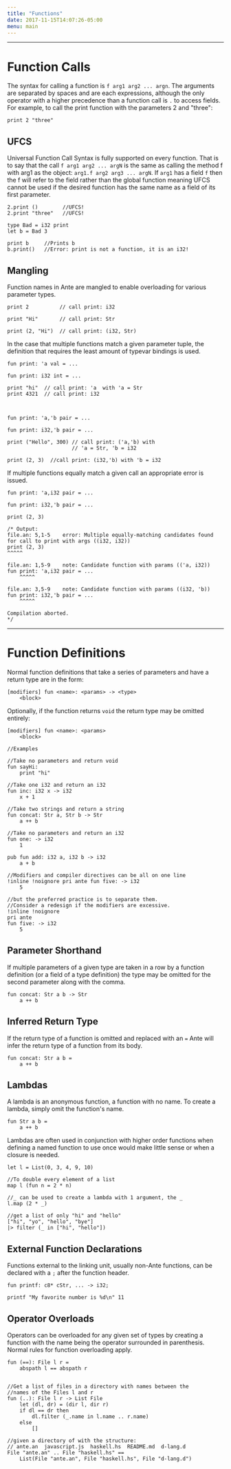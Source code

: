 ```yaml
---
title: "Functions"
date: 2017-11-15T14:07:26-05:00
menu: main
---
```

---
# Function Calls

The syntax for calling a function is `f arg1 arg2 ... argn`.  The arguments are
separated by spaces and are each expressions, although the only operator with
a higher precedence than a function call is `.` to access fields.  For example,
to call the print function with the parameters 2 and "three":

```ante
print 2 "three"
```

## UFCS

Universal Function Call Syntax is fully supported on every function.  That is to
say that the call `f arg1 arg2 ... argN` is the same as calling the method f with
arg1 as the object: `arg1.f arg2 arg3 ... argN`.  If `arg1` has a field `f` then
the f will refer to the field rather than the global function meaning UFCS cannot
be used if the desired function has the same name as a field of its first parameter.

```ante
2.print ()        //UFCS!
2.print "three"   //UFCS!

type Bad = i32 print
let b = Bad 3

print b     //Prints b
b.print()   //Error: print is not a function, it is an i32!
```
## Mangling

Function names in Ante are mangled to enable overloading for
various parameter types.

```ante
print 2          // call print: i32

print "Hi"       // call print: Str

print (2, "Hi")  // call print: (i32, Str)
```

In the case that multiple functions match a given parameter tuple, the
definition that requires the least amount of typevar bindings is used.

```ante
fun print: 'a val = ...

fun print: i32 int = ...

print "hi"  // call print: 'a  with 'a = Str
print 4321  // call print: i32



fun print: 'a,'b pair = ...

fun print: i32,'b pair = ...

print ("Hello", 300) // call print: ('a,'b) with
                     // 'a = Str, 'b = i32

print (2, 3)  //call print: (i32,'b) with 'b = i32
```

If multiple functions equally match a given call an appropriate error is issued.

```ante
fun print: 'a,i32 pair = ...

fun print: i32,'b pair = ...

print (2, 3)

/* Output:
file.an: 5,1-5    error: Multiple equally-matching candidates found for call to print with args ((i32, i32))
print (2, 3)
^^^^^

file.an: 1,5-9    note: Candidate function with params (('a, i32))
fun print: 'a,i32 pair = ...
    ^^^^^

file.an: 3,5-9    note: Candidate function with params ((i32, 'b))
fun print: i32,'b pair = ...
    ^^^^^

Compilation aborted.
*/
```

---
# Function Definitions

Normal function definitions that take a series of parameters and
have a return type are in the form:

```
[modifiers] fun <name>: <params> -> <type>
    <block>
```

Optionally, if the function returns `void` the return type may
be omitted entirely:

```
[modifiers] fun <name>: <params>
    <block>
```

```ante
//Examples

//Take no parameters and return void
fun sayHi:
    print "hi"

//Take one i32 and return an i32
fun inc: i32 x -> i32
    x + 1

//Take two strings and return a string
fun concat: Str a, Str b -> Str
    a ++ b

//Take no parameters and return an i32
fun one: -> i32
    1

pub fun add: i32 a, i32 b -> i32
    a + b

//Modifiers and compiler directives can be all on one line
!inline !noignore pri ante fun five: -> i32
    5

//but the preferred practice is to separate them.
//Consider a redesign if the modifiers are excessive.
!inline !noignore
pri ante
fun five: -> i32
    5

```

## Parameter Shorthand

If multiple parameters of a given type are taken in a row by
a function definition (or a field of a type definition) the type
may be omitted for the second parameter along with the comma.

```ante
fun concat: Str a b -> Str
    a ++ b
```

## Inferred Return Type

If the return type of a function is omitted and replaced with an `=`
Ante will infer the return type of a function from its body.

```ante
fun concat: Str a b =
    a ++ b
```

## Lambdas

A lambda is an anonymous function, a function with no name.
To create a lambda, simply omit the function's name.

```ante
fun Str a b =
    a ++ b
```

Lambdas are often used in conjunction with higher order functions when
defining a named function to use once would make little sense or when
a closure is needed.

```ante
let l = List(0, 3, 4, 9, 10)

//To double every element of a list
map l (fun n = 2 * n)

//_ can be used to create a lambda with 1 argument, the _
l.map (2 * _)

//get a list of only "hi" and "hello"
["hi", "yo", "hello", "bye"]
|> filter (_ in ["hi", "hello"])
```

## External Function Declarations

Functions external to the linking unit, usually non-Ante functions,
can be declared with a `;` after the function header.

```ante
fun printf: c8* cStr, ... -> i32;

printf "My favorite number is %d\n" 11
```

## Operator Overloads

Operators can be overloaded for any given set of types by creating
a function with the name being the operator surrounded in parenthesis.
Normal rules for function overloading apply.

```ante
fun (==): File l r =
    abspath l == abspath r


//Get a list of files in a directory with names between the
//names of the Files l and r
fun (..): File l r -> List File
    let (dl, dr) = (dir l, dir r)
    if dl == dr then
        dl.filter (_.name in l.name .. r.name)
    else
        []

//given a directory of with the structure:
// ante.an  javascript.js  haskell.hs  README.md  d-lang.d
File "ante.an" .. File "haskell.hs" ==
    List(File "ante.an", File "haskell.hs", File "d-lang.d")
```
